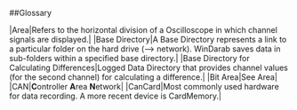 ##Glossary

|Area|Refers to the horizontal division of a Oscilloscope in which channel signals are displayed.|
|Base Directory|A Base Directory represents a link to a particular folder on the hard drive (--> network). WinDarab saves data in sub-folders within a specified base directory.|
|Base Directory for Calculating Differences|Logged Data Directory that provides channel values (for the second channel) for calculating a difference.|
|Bit Area|See Area|
|CAN|**C**ontroller **A**rea **N**etwork|
|CanCard|Most commonly used hardware for data recording. A more recent device is CardMemory.|